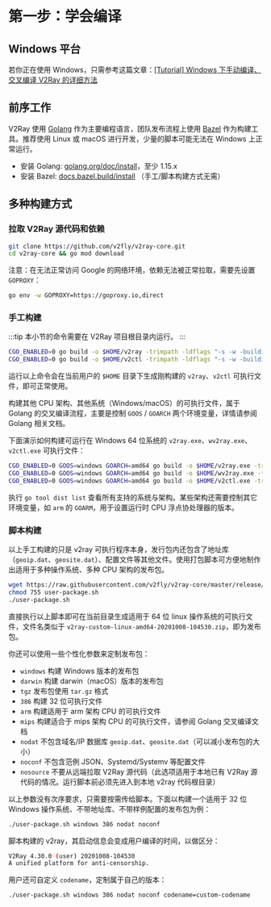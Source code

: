 # 第一步：学会编译

## Windows 平台

若你正在使用 Windows，只需参考这篇文章：[[Tutorial] Windows 下手动编译、交叉编译 V2Ray 的详细方法](https://github.com/v2ray/discussion/issues/756)

## 前序工作

V2Ray 使用 [Golang](https://golang.org/) 作为主要编程语言，团队发布流程上使用 [Bazel](https://bazel.build/) 作为构建工具。推荐使用 Linux 或 macOS 进行开发，少量的脚本可能无法在 Windows 上正常运行。

* 安装 Golang: [golang.org/doc/install](https://golang.org/doc/install)，至少 1.15.x
* 安装 Bazel: [docs.bazel.build/install](https://docs.bazel.build/versions/master/install.html) （手工/脚本构建方式无需）

## 多种构建方式

### 拉取 V2Ray 源代码和依赖

```bash
git clone https://github.com/v2fly/v2ray-core.git
cd v2ray-core && go mod download
```

注意：在无法正常访问 Google 的网络环境，依赖无法被正常拉取，需要先设置 `GOPROXY`：

```bash
go env -w GOPROXY=https://goproxy.io,direct
```

### 手工构建

:::tip
本小节的命令需要在 V2Ray 项目根目录内运行。
:::

```bash
CGO_ENABLED=0 go build -o $HOME/v2ray -trimpath -ldflags "-s -w -buildid=" ./main
CGO_ENABLED=0 go build -o $HOME/v2ctl -trimpath -ldflags "-s -w -buildid=" -tags confonly ./infra/control/main
```

运行以上命令会在当前用户的 `$HOME` 目录下生成刚构建的 `v2ray`、`v2ctl` 可执行文件，即可正常使用。

构建其他 CPU 架构、其他系统（Windows/macOS）的可执行文件，属于 Golang 的交叉编译流程，主要是控制 `GOOS` / `GOARCH` 两个环境变量，详情请参阅 Golang 相关文档。

下面演示如何构建可运行在 Windows 64 位系统的 `v2ray.exe`、`wv2ray.exe`、`v2ctl.exe` 可执行文件：

```bash
CGO_ENABLED=0 GOOS=windows GOARCH=amd64 go build -o $HOME/v2ray.exe -trimpath -ldflags "-s -w -buildid=" ./main
CGO_ENABLED=0 GOOS=windows GOARCH=amd64 go build -o $HOME/wv2ray.exe -trimpath -ldflags "-s -w -H windowsgui -buildid=" ./main
CGO_ENABLED=0 GOOS=windows GOARCH=amd64 go build -o $HOME/v2ctl.exe -trimpath -ldflags "-s -w -buildid=" -tags confonly ./infra/control/main
```

执行 `go tool dist list` 查看所有支持的系统与架构。某些架构还需要控制其它环境变量，如 `arm` 的 `GOARM`，用于设置运行时 CPU 浮点协处理器的版本。

### 脚本构建

以上手工构建的只是 v2ray 可执行程序本身，发行包内还包含了地址库（`geoip.dat`、`geosite.dat`）、配置文件等其他文件。使用打包脚本可方便地制作出适用于多种操作系统、多种 CPU 架构的发布包。

```bash
wget https://raw.githubusercontent.com/v2fly/v2ray-core/master/release/user-package.sh
chmod 755 user-package.sh
./user-package.sh
```

直接执行以上脚本即可在当前目录生成适用于 64 位 linux 操作系统的可执行文件，文件名类似于 `v2ray-custom-linux-amd64-20201008-104530.zip`，即为发布包。

你还可以使用一些个性化参数来定制发布包：

* `windows` 构建 Windows 版本的发布包
* `darwin` 构建 darwin（macOS）版本的发布包
* `tgz` 发布包使用 `tar.gz` 格式
* `386` 构建 32 位可执行文件
* `arm` 构建适用于 arm 架构 CPU 的可执行文件
* `mips` 构建适合于 mips 架构 CPU 的可执行文件，请参阅 Golang 交叉编译文档
* `nodat` 不包含域名/IP 数据库 `geoip.dat`、`geosite.dat`（可以减小发布包的大小）
* `noconf` 不包含范例 JSON、Systemd/Systemv 等配置文件
* `nosource` 不要从远端拉取 V2Ray 源代码（此选项适用于本地已有 V2Ray 源代码的情况。运行脚本前必须先进入到本地 v2ray 代码根目录）

以上参数没有次序要求，只需要按需传给脚本。下面以构建一个适用于 32 位 Windows 操作系统、不带地址库、不带样例配置的发布包为例：

```bash
./user-package.sh windows 386 nodat noconf
```

脚本构建的 v2ray，其启动信息会变成用户编译的时间，以做区分：

```bash
V2Ray 4.30.0 (user) 20201008-104530
A unified platform for anti-censorship.
```

用户还可自定义 `codename`，定制属于自己的版本：

```bash
./user-package.sh windows 386 nodat noconf codename=custom-codename
```